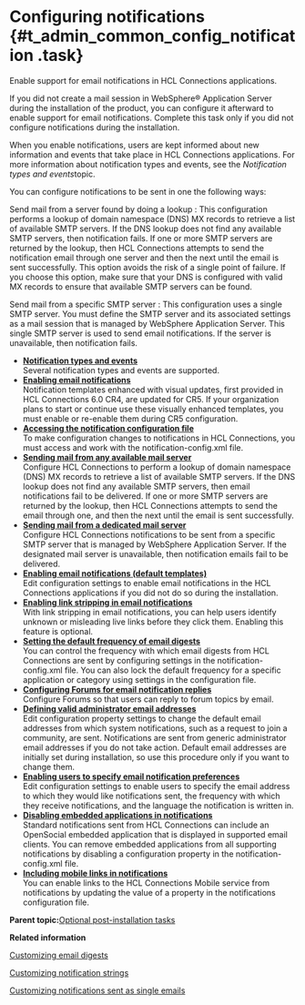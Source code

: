 # Configuring notifications {#t_admin_common_config_notification .task}

Enable support for email notifications in HCL Connections applications.

If you did not create a mail session in WebSphere® Application Server during the installation of the product, you can configure it afterward to enable support for email notifications. Complete this task only if you did not configure notifications during the installation.

When you enable notifications, users are kept informed about new information and events that take place in HCL Connections applications. For more information about notification types and events, see the *Notification types and events*topic.

You can configure notifications to be sent in one the following ways:

Send mail from a server found by doing a lookup
:   This configuration performs a lookup of domain namespace \(DNS\) MX records to retrieve a list of available SMTP servers. If the DNS lookup does not find any available SMTP servers, then notification fails. If one or more SMTP servers are returned by the lookup, then HCL Connections attempts to send the notification email through one server and then the next until the email is sent successfully. This option avoids the risk of a single point of failure. If you choose this option, make sure that your DNS is configured with valid MX records to ensure that available SMTP servers can be found.

Send mail from a specific SMTP server
:   This configuration uses a single SMTP server. You must define the SMTP server and its associated settings as a mail session that is managed by WebSphere Application Server. This single SMTP server is used to send email notifications. If the server is unavailable, then notification fails.

-   **[Notification types and events](../admin/r_notification_types.md)**  
Several notification types and events are supported.
-   **[Enabling email notifications](../admin/t_admin_common_enable_template.md)**  
 Notification templates enhanced with visual updates, first provided in HCL Connections 6.0 CR4, are updated for CR5. If your organization plans to start or continue use these visually enhanced templates, you must enable or re-enable them during CR5 configuration.
-   **[Accessing the notification configuration file](../admin/t_admin_common_checkout_notification_config.md)**  
To make configuration changes to notifications in HCL Connections, you must access and work with the notification-config.xml file.
-   **[Sending mail from any available mail server](../admin/t_admin_common_config_mail_dnx.md)**  
Configure HCL Connections to perform a lookup of domain namespace \(DNS\) MX records to retrieve a list of available SMTP servers. If the DNS lookup does not find any available SMTP servers, then email notifications fail to be delivered. If one or more SMTP servers are returned by the lookup, then HCL Connections attempts to send the email through one, and then the next until the email is sent successfully.
-   **[Sending mail from a dedicated mail server](../admin/t_admin_common_config_mail_was.md)**  
Configure HCL Connections notifications to be sent from a specific SMTP server that is managed by WebSphere Application Server. If the designated mail server is unavailable, then notification emails fail to be delivered.
-   **[Enabling email notifications \(default templates\)](../admin/t_admin_common_enable_mail.md)**  
Edit configuration settings to enable email notifications in the HCL Connections applications if you did not do so during the installation.
-   **[Enabling link stripping in email notifications](../install/enable_link_stripping_in_notifications.md)**  
With link stripping in email notifications, you can help users identify unknown or misleading live links before they click them. Enabling this feature is optional.
-   **[Setting the default frequency of email digests](../admin/t_admin_common_specify_default_notification_frequency.md)**  
You can control the frequency with which email digests from HCL Connections are sent by configuring settings in the notification-config.xml file. You can also lock the default frequency for a specific application or category using settings in the configuration file.
-   **[Configuring Forums for email notification replies](../admin/c_admin_forums_notification_replies.md)**  
Configure Forums so that users can reply to forum topics by email.
-   **[Defining valid administrator email addresses](../admin/t_admin_act_managing_notifications.md)**  
Edit configuration property settings to change the default email addresses from which system notifications, such as a request to join a community, are sent. Notifications are sent from generic administrator email addresses if you do not take action. Default email addresses are initially set during installation, so use this procedure only if you want to change them.
-   **[Enabling users to specify email notification preferences](../admin/t_admin_common_user_specifies_email.md)**  
Edit configuration settings to enable users to specify the email address to which they would like notifications sent, the frequency with which they receive notifications, and the language the notification is written in.
-   **[Disabling embedded applications in notifications](../admin/t_admin_notifications_disable_embedded_apps.md)**  
Standard notifications sent from HCL Connections can include an OpenSocial embedded application that is displayed in supported email clients. You can remove embedded applications from all supporting notifications by disabling a configuration property in the notification-config.xml file.
-   **[Including mobile links in notifications](../admin/t_admin_notifications_include_mobile_links.md)**  
You can enable links to the HCL Connections Mobile service from notifications by updating the value of a property in the notifications configuration file.

**Parent topic:**[Optional post-installation tasks](../install/c_optional_post-install_tasks.md)

**Related information**  


[Customizing email digests](../customize/t_customize_email_digests.md)

[Customizing notification strings](../customize/t_customize_notification_strings.md)

[Customizing notifications sent as single emails](../customize/t_customize_notifications.md)

